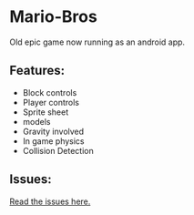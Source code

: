 # Mario-Bros
Old epic game now running as an android app.

## Features:
- Block controls
- Player controls
- Sprite sheet
- models
- Gravity involved 
- In game physics
- Collision Detection

## Issues:
<a href="https://github.com/ShubhamKushwah/mario-bros/issues">Read the issues here.</a>

